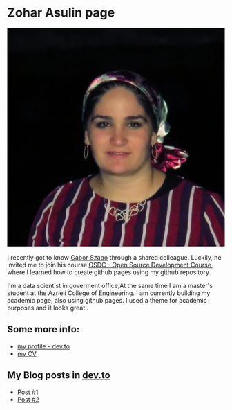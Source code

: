 # Zohar Asulin page

![](zohar.jpeg)

I recently got to know [Gabor Szabo](https://github.com/szabgab/) through a shared colleague. Luckily, he invited me to join his course [OSDC - Open Source Development Course](https://osdc.code-maven.com/), where I learned how to create github pages using my github repository.

I'm a data scientist in goverment office,At the same time I am a master's student at the Azrieli College of Engineering.
I am currently building my academic page, also using github pages. I used a theme for academic purposes and it looks great .

## Some more info:
* [my profile - dev.to](https://dev.to/zoharasulin)
* [my CV](cv.md)

## My Blog posts in [dev.to](https://dev.to/)
* [Post #1](https://dev.to/zoharasulin/assignment-1-version-control-journal-slack-3924)
* [Post #2](https://dev.to/zoharasulin/osdc-2023-second-assignment-5fg5)
